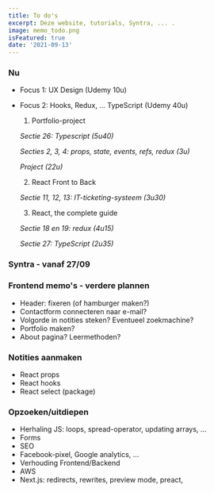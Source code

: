 ```yaml
---
title: To do's 
excerpt: Deze website, tutorials, Syntra, ... .
image: memo_todo.png
isFeatured: true
date: '2021-09-13'
---
```

### Nu

- Focus 1: UX Design (Udemy 10u)
- Focus 2: Hooks, Redux, ... TypeScript (Udemy 40u)

  1. Portfolio-project

  *Sectie 26: Typescript (5u40)*

  *Secties 2, 3, 4: props, state, events, refs, redux (3u)*
  
  *Project (22u)*

  2. React Front to Back

  *Sectie 11, 12, 13: IT-ticketing-systeem (3u30)*

  3. React, the complete guide

  *Sectie 18 en 19: redux (4u15)*
  
  *Sectie 27: TypeScript (2u35)* 


### Syntra - vanaf 27/09


### Frontend memo's - verdere plannen

- Header: fixeren (of hamburger maken?)
- Contactform connecteren naar e-mail?
- Volgorde in notities steken? Eventueel zoekmachine? 
- Portfolio maken? 
- About pagina? Leermethoden? 

### Notities aanmaken 

- React props
- React hooks
- React select (package)


### Opzoeken/uitdiepen

- Herhaling JS: loops, spread-operator, updating arrays, ... 
- Forms
- SEO
- Facebook-pixel, Google analytics, ...
- Verhouding Frontend/Backend
- AWS
- Next.js: redirects, rewrites, preview mode, preact, 